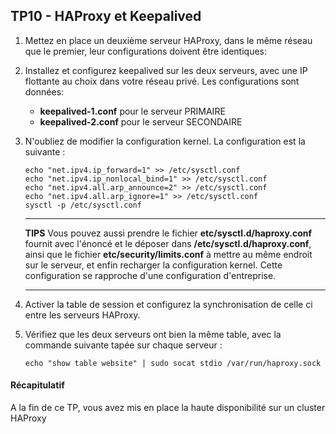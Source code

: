 ## TP10 - HAProxy et Keepalived

1. Mettez en place un deuxième serveur HAProxy, dans le même réseau que le premier, leur configurations doivent être identiques: 
2. Installez et configurez keepalived sur les deux serveurs, avec une IP flottante au choix dans votre réseau privé. Les configurations sont données:
   - **keepalived-1.conf** pour le serveur PRIMAIRE
   - **keepalived-2.conf** pour le serveur SECONDAIRE
3. N'oubliez de modifier la configuration kernel. La configuration est la suivante :
    ```
    echo "net.ipv4.ip_forward=1" >> /etc/sysctl.conf
    echo "net.ipv4.ip_nonlocal_bind=1" >> /etc/sysctl.conf
    echo "net.ipv4.all.arp_announce=2" >> /etc/sysctl.conf
    echo "net.ipv4.all.arp_ignore=1" >> /etc/sysctl.conf    
    sysctl -p /etc/sysctl.conf
    ```

    
    ---
    **TIPS**
    Vous pouvez aussi prendre le fichier **etc/sysctl.d/haproxy.conf** fournit avec l'énoncé et le déposer dans **/etc/sysctl.d/haproxy.conf**, ainsi que le fichier **etc/security/limits.conf** à mettre au même endroit sur le serveur, et enfin recharger la configuration kernel.
    Cette configuration se rapproche d'une configuration d'entreprise.

    ---    

4. Activer la table de session et configurez la synchronisation de celle ci entre les serveurs HAProxy.

5. Vérifiez que les deux serveurs ont bien la même table, avec la commande suivante tapée sur chaque serveur :     
    ```
    echo "show table website" | sudo socat stdio /var/run/haproxy.sock
    ```   

#### Récapitulatif
A la fin de ce TP, vous avez mis en place la haute disponibilité sur un cluster HAProxy
   